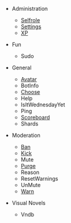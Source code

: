 - Administration

  - [Selfrole](selfrole.md)
  - [Settings](settings.md)
  - [XP](xp.md)

- Fun

  - Sudo

- General

  - [Avatar](avatar.md)
  - BotInfo
  - [Choose](choose.md)
  - Help
  - IsItWednesdayYet
  - Ping
  - [Scoreboard](scoreboard.md)
  - Shards

- Moderation

  - [Ban](ban.md)
  - [Kick](kick.md)
  - Mute
  - [Purge](purge.md)
  - Reason
  - ResetWarnings
  - UnMute
  - [Warn](warn.md)

- Visual Novels

  - Vndb